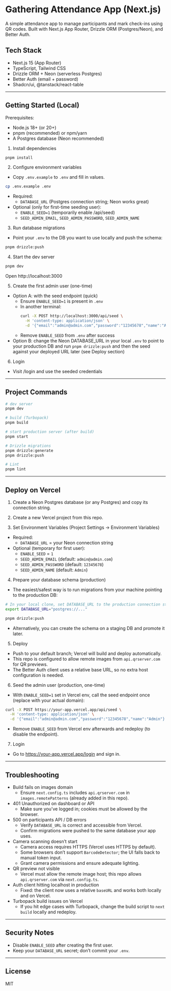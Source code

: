 # Gathering Attendance App (Next.js)

A simple attendance app to manage participants and mark check-ins using QR codes. Built with Next.js App Router, Drizzle ORM (Postgres/Neon), and Better Auth.

## Tech Stack
- Next.js 15 (App Router)
- TypeScript, Tailwind CSS
- Drizzle ORM + Neon (serverless Postgres)
- Better Auth (email + password)
- Shadcn/ui, @tanstack/react-table

---

## Getting Started (Local)

Prerequisites:
- Node.js 18+ (or 20+)
- pnpm (recommended) or npm/yarn
- A Postgres database (Neon recommended)

1) Install dependencies
```bash
pnpm install
```

2) Configure environment variables
- Copy `.env.example` to `.env` and fill in values.
```bash
cp .env.example .env
```
- Required:
  - `DATABASE_URL` (Postgres connection string; Neon works great)
- Optional (only for first-time seeding user):
  - `ENABLE_SEED=1` (temporarily enable /api/seed)
  - `SEED_ADMIN_EMAIL`, `SEED_ADMIN_PASSWORD`, `SEED_ADMIN_NAME`

3) Run database migrations
- Point your `.env` to the DB you want to use locally and push the schema:
```bash
pnpm drizzle:push
```

4) Start the dev server
```bash
pnpm dev
```
Open http://localhost:3000

5) Create the first admin user (one-time)
- Option A: with the seed endpoint (quick)
  - Ensure `ENABLE_SEED=1` is present in `.env`
  - In another terminal:
    ```bash
    curl -X POST http://localhost:3000/api/seed \
      -H 'content-type: application/json' \
      -d '{"email":"admin@admin.com","password":"12345678","name":"Admin"}'
    ```
  - Remove `ENABLE_SEED` from `.env` after success
- Option B: change the Neon DATABASE_URL in your local `.env` to point to your production DB and run `pnpm drizzle:push` and then the seed against your deployed URL later (see Deploy section)

6) Login
- Visit /login and use the seeded credentials

---

## Project Commands
```bash
# dev server
pnpm dev

# build (Turbopack)
pnpm build

# start production server (after build)
pnpm start

# Drizzle migrations
pnpm drizzle:generate
pnpm drizzle:push

# Lint
pnpm lint
```

---

## Deploy on Vercel

1) Create a Neon Postgres database (or any Postgres) and copy its connection string.

2) Create a new Vercel project from this repo.

3) Set Environment Variables (Project Settings → Environment Variables)
- Required:
  - `DATABASE_URL` = your Neon connection string
- Optional (temporary for first user):
  - `ENABLE_SEED` = `1`
  - `SEED_ADMIN_EMAIL` (default: `admin@admin.com`)
  - `SEED_ADMIN_PASSWORD` (default: `12345678`)
  - `SEED_ADMIN_NAME` (default: `Admin`)

4) Prepare your database schema (production)
- The easiest/safest way is to run migrations from your machine pointing to the production DB:
```bash
# In your local clone, set DATABASE_URL to the production connection string
export DATABASE_URL="postgres://..."

pnpm drizzle:push
```
- Alternatively, you can create the schema on a staging DB and promote it later.

5) Deploy
- Push to your default branch; Vercel will build and deploy automatically.
- This repo is configured to allow remote images from `api.qrserver.com` for QR previews.
- The Better Auth client uses a relative base URL, so no extra host configuration is needed.

6) Seed the admin user (production, one-time)
- With `ENABLE_SEED=1` set in Vercel env, call the seed endpoint once (replace with your actual domain):
```bash
curl -X POST https://your-app.vercel.app/api/seed \
  -H 'content-type: application/json' \
  -d '{"email":"admin@admin.com","password":"12345678","name":"Admin"}'
```
- Remove `ENABLE_SEED` from Vercel env afterwards and redeploy (to disable the endpoint).

7) Login
- Go to https://your-app.vercel.app/login and sign in.

---

## Troubleshooting
- Build fails on images domain
  - Ensure `next.config.ts` includes `api.qrserver.com` in `images.remotePatterns` (already added in this repo).
- 401 Unauthorized on dashboard or API
  - Make sure you’ve logged in; cookies must be allowed by the browser.
- 500 on participants API / DB errors
  - Verify `DATABASE_URL` is correct and accessible from Vercel.
  - Confirm migrations were pushed to the same database your app uses.
- Camera scanning doesn’t start
  - Camera access requires HTTPS (Vercel uses HTTPS by default).
  - Some browsers don’t support `BarcodeDetector`; the UI falls back to manual token input.
  - Grant camera permissions and ensure adequate lighting.
- QR preview not visible
  - Vercel must allow the remote image host; this repo allows `api.qrserver.com` via `next.config.ts`.
- Auth client hitting localhost in production
  - Fixed: the client now uses a relative `baseURL` and works both locally and on Vercel.
- Turbopack build issues on Vercel
  - If you hit edge cases with Turbopack, change the build script to `next build` locally and redeploy.

---

## Security Notes
- Disable `ENABLE_SEED` after creating the first user.
- Keep your `DATABASE_URL` secret; don’t commit your `.env`.

---

## License
MIT

